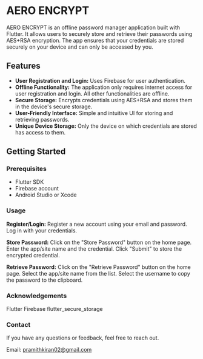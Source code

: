 # AERO ENCRYPT

AERO ENCRYPT is an offline password manager application built with Flutter. It allows users to securely store and retrieve their passwords using AES+RSA encryption. The app ensures that your credentials are stored securely on your device and can only be accessed by you.

## Features

- **User Registration and Login:** Uses Firebase for user authentication.
- **Offline Functionality:** The application only requires internet access for user registration and login. All other functionalities are offline.
- **Secure Storage:** Encrypts credentials using AES+RSA and stores them in the device's secure storage.
- **User-Friendly Interface:** Simple and intuitive UI for storing and retrieving passwords.
- **Unique Device Storage:** Only the device on which credentials are stored has access to them.

## Getting Started

### Prerequisites

- Flutter SDK
- Firebase account
- Android Studio or Xcode

### Usage

**Register/Login:**
Register a new account using your email and password.
Log in with your credentials.

**Store Password:**
Click on the "Store Password" button on the home page.
Enter the app/site name and the credential.
Click "Submit" to store the encrypted credential.

**Retrieve Password:**
Click on the "Retrieve Password" button on the home page.
Select the app/site name from the list.
Select the username to copy the password to the clipboard.

### Acknowledgements
Flutter
Firebase
flutter_secure_storage

### Contact
If you have any questions or feedback, feel free to reach out.

Email: pramithkiran02@gmail.com